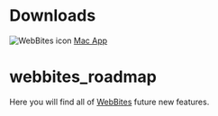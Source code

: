 # Downloads
![WebBites icon](https://i.imgur.com/SwJeJJk.png "Logo Title Text 1")
[Mac App](https://github.com/elrumo/webbites_roadmap/raw/master/WebBites_Mac.zip)

# webbites_roadmap
Here you will find all of [WebBites](https://webbites.io) future new features.

